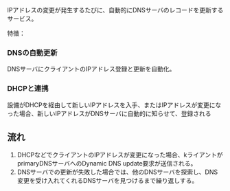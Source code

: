 IPアドレスの変更が発生するたびに、自動的にDNSサーバのレコードを更新するサービス。

特徴：
### DNSの自動更新
DNSサーバにクライアントのIPアドレス登録と更新を自動化。

### DHCPと連携
設備がDHCPを経由して新しいIPアドレスを入手、またはIPアドレスが変更になった場合、新しいIPアドレスがDNSサーバに自動的に知らせて、登録される

## 流れ
1. DHCPなどでクライアントのIPアドレスが変更になった場合、kライアントがprimaryDNSサーバへのDynamic DNS update要求が送信される。
2. DNSサーバでの更新が失敗した場合では、他のDNSサーバを探索し、DNS変更を受け入れてくれるDNSサーバを見つけるまで繰り返しする。